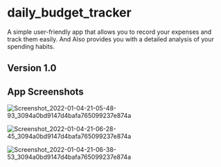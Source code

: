 # daily_budget_tracker
 
A simple user-friendly app that allows you to record your expenses and track them easily. And Also provides you with a detailed analysis of your spending habits.

## Version 1.0

## App Screenshots

![Screenshot_2022-01-04-21-05-48-93_3094a0bd9147d4bafa765099237e874a](https://user-images.githubusercontent.com/10569445/148149826-0d769024-947d-44b5-81fc-2bc09fa69436.jpg)

![Screenshot_2022-01-04-21-06-28-45_3094a0bd9147d4bafa765099237e874a](https://user-images.githubusercontent.com/10569445/148149775-4d06eefc-84bb-48dc-8711-40595837acc2.jpg)

![Screenshot_2022-01-04-21-06-38-53_3094a0bd9147d4bafa765099237e874a](https://user-images.githubusercontent.com/10569445/148149836-a949d171-278d-44bc-99da-5472a675842e.jpg)
